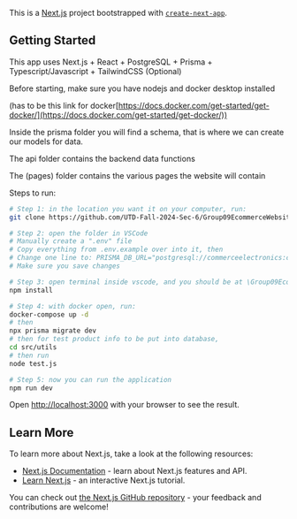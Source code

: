 This is a [Next.js](https://nextjs.org) project bootstrapped with [`create-next-app`](https://nextjs.org/docs/app/api-reference/cli/create-next-app).

## Getting Started
This app uses Next.js + React + PostgreSQL + Prisma + Typescript/Javascript + TailwindCSS (Optional)

Before starting, make sure you have nodejs and docker desktop installed

(has to be this link for docker[https://docs.docker.com/get-started/get-docker/](https://docs.docker.com/get-started/get-docker/))

Inside the prisma folder you will find a schema, that is where we can create our models for data.

The api folder contains the backend data functions

The (pages) folder contains the various pages the website will contain

Steps to run:
```bash
# Step 1: in the location you want it on your computer, run:
git clone https://github.com/UTD-Fall-2024-Sec-6/Group09EcommerceWebsite

# Step 2: open the folder in VSCode
# Manually create a ".env" file
# Copy everything from .env.example over into it, then
# Change one line to: PRISMA_DB_URL="postgresql://commerceelectronics:commerceelectronics@localhost:5432/commerceelectronics"
# Make sure you save changes

# Step 3: open terminal inside vscode, and you should be at \Group09EcommerceWebsite then run:
npm install

# Step 4: with docker open, run:
docker-compose up -d
# then
npx prisma migrate dev
# then for test product info to be put into database,
cd src/utils
# then run
node test.js

# Step 5: now you can run the application
npm run dev
```
Open [http://localhost:3000](http://localhost:3000) with your browser to see the result.

## Learn More

To learn more about Next.js, take a look at the following resources:

- [Next.js Documentation](https://nextjs.org/docs) - learn about Next.js features and API.
- [Learn Next.js](https://nextjs.org/learn) - an interactive Next.js tutorial.

You can check out [the Next.js GitHub repository](https://github.com/vercel/next.js) - your feedback and contributions are welcome!
